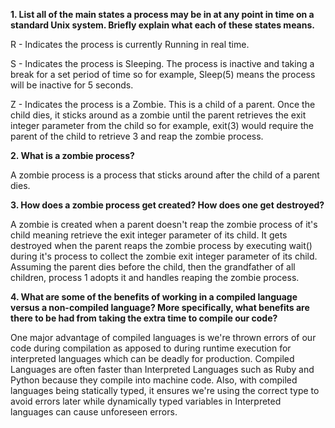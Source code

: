 **1. List all of the main states a process may be in at any point in time on a standard Unix system. Briefly explain what each of these states means.**

R - Indicates the process is currently Running in real time.

S - Indicates the process is Sleeping. The process is inactive and taking a break for a set period of time
so for example, Sleep(5) means the process will be inactive for 5 seconds.

Z - Indicates the process is a Zombie. This is a child of a parent. Once the child dies, it sticks around as
a zombie until the parent retrieves the exit integer parameter from the child so for example, exit(3) would
require the parent of the child to retrieve 3 and reap the zombie process.


**2. What is a zombie process?**

A zombie process is a process that sticks around after the child of a parent dies.


**3. How does a zombie process get created? How does one get destroyed?**

A zombie is created when a parent doesn't reap the zombie process of it's child meaning retrieve the exit
integer parameter of its child. It gets destroyed when the parent reaps the zombie process by executing
wait() during it's process to collect the zombie exit integer parameter of its child. Assuming the parent dies
before the child, then the grandfather of all children, process 1 adopts it and handles reaping the zombie
process.



**4. What are some of the benefits of working in a compiled language versus a non-compiled language? More specifically, what benefits are there to be had from taking the extra time to compile our code?**

One major advantage of compiled languages is we're thrown errors of our code during compilation as
apposed to during runtime execution for interpreted languages which can be deadly for production.
Compiled Languages are often faster than Interpreted Languages such as Ruby and Python because
they compile into machine code. Also, with compiled languages being statically typed, it ensures
we're using the correct type to avoid errors later while dynamically typed variables in Interpreted languages
can cause unforeseen errors.

